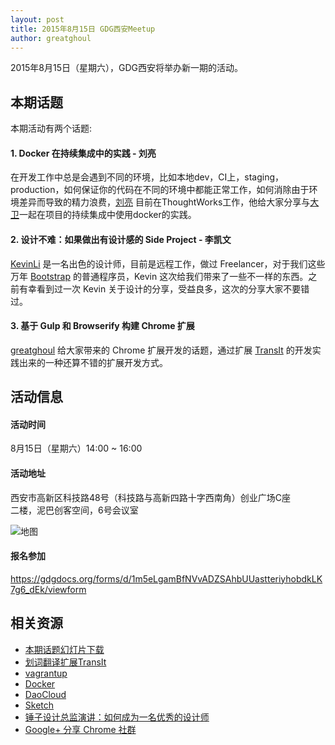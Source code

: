 ```yaml
---
layout: post
title: 2015年8月15日 GDG西安Meetup
author: greatghoul
---
```


2015年8月15日（星期六），GDG西安将举办新一期的活动。

## 本期话题

本期活动有两个话题:

#### 1. Docker 在持续集成中的实践 - 刘亮

在开发工作中总是会遇到不同的环境，比如本地dev，CI上，staging，production，如何保证你的代码在不同的环境中都能正常工作，如何消除由于环境差异而导致的精力浪费，[刘亮](http://liul85.github.io/) 目前在ThoughtWorks工作，他给大家分享与[大卫](http://davidx.me/)一起在项目的持续集成中使用docker的实践。

#### 2. 设计不难：如果做出有设计感的 Side Project - 李凯文

[KevinLi] 是一名出色的设计师，目前是远程工作，做过 Freelancer，对于我们这些万年 [Bootstrap] 的普通程序员，Kevin 这次给我们带来了一些不一样的东西。之前有幸看到过一次 Kevin 关于设计的分享，受益良多，这次的分享大家不要错过。

#### 3. 基于 Gulp 和 Browserify 构建 Chrome 扩展

[greatghoul] 给大家带来的 Chrome 扩展开发的话题，通过扩展 [TransIt] 的开发实践出来的一种还算不错的扩展开发方式。

## 活动信息

#### 活动时间

8月15日（星期六）14:00 ~ 16:00

#### 活动地址

西安市高新区科技路48号（科技路与高新四路十字西南角）创业广场C座  
二楼，泥巴创客空间，6号会议室

![地图](http://greatghoul.b0.upaiyun.com/1508/dUDopnFKUkQBQ.png)

#### 报名参加

<https://gdgdocs.org/forms/d/1m5eLgamBfNVvADZSAhbUUastteriyhobdkLK7g6_dEk/viewform>

## 相关资源

 * [本期话题幻灯片下载](http://pan.baidu.com/s/1ntKjMUd)
 * [划词翻译扩展TransIt](https://github.com/GDG-Xian/crx-transit/)
 * [vagrantup](https://www.vagrantup.com/)
 * [Docker](https://www.docker.com/)
 * [DaoCloud](https://www.daocloud.io/)
 * [Sketch](http://bohemiancoding.com/sketch/)
 * [锤子设计总监演讲：如何成为一名优秀的设计师](http://v.qq.com/boke/page/t/0/q/t01556x1m0q.html)
 * [Google+ 分享 Chrome 社群](https://plus.google.com/communities/113632205792678276270)


[KevinLi]: http://likaiwen.cn/about.md
[Bootstrap]: http://www.bootcss.com/
[greatghoul]: http://www.g2w.me/
[TransIt]: https://github.com/GDG-Xian/crx-transit
